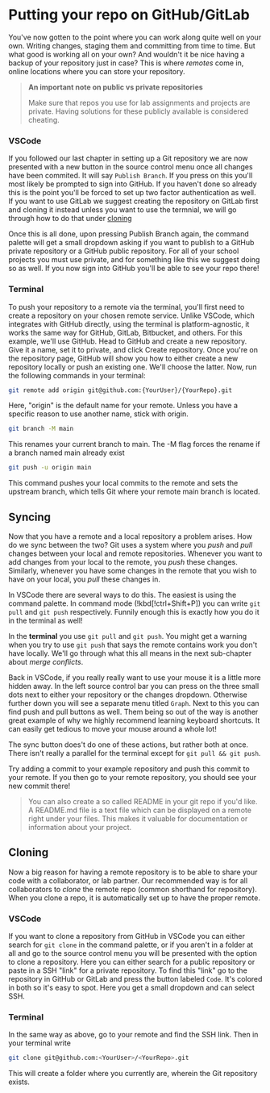 # Putting your repo on GitHub/GitLab

You've now gotten to the point where you can work along quite well on your own.
Writing changes, staging them and committing from time to time. But what good is
working all on your own? And wouldn't it be nice having a backup of your
repository just in case? This is where _remotes_ come in, online locations
where you can store your repository.

> **An important note on public vs private repositories**
>
> Make sure that repos you use for lab assignments and projects are private.
> Having solutions for these publicly available is considered cheating.

### VSCode
If you followed our last chapter in setting up a Git repository we are now
presented with a new button in the source control menu once all changes have
been commited. It will say `Publish Branch`. If you press on this you'll most
likely be prompted to sign into GitHub. If you haven't done so already this is
the point you'll be forced to set up two factor authentication as well. If you
want to use GitLab we suggest creating the repository on GitLab first and
cloning it instead unless you want to use the termnial, we will go through how to do that under [cloning](./remote.md#cloning)

Once this is all done, upon pressing Publish Branch again, the command palette
will get a small dropdown asking if you want to publish to a GitHub private
repository or a GitHub public repository. For all of your school projects you
must use private, and for something like this we suggest doing so as well.
If you now sign into GitHub you'll be able to see your repo there!

### Terminal
To push your repository to a remote via the terminal, you'll first need to create a repository on your chosen remote service. Unlike VSCode, which integrates with GitHub directly, using the terminal is platform-agnostic, it works the same way for GitHub, GitLab, Bitbucket, and others.
For this example, we'll use GitHub. Head to GitHub and create a new repository. Give it a name, set it to private, and click Create repository. Once you're on the repository page, GitHub will show you how to either create a new repository locally or push an existing one. We'll choose the latter.
Now, run the following commands in your terminal:
```bash
git remote add origin git@github.com:{YourUser}/{YourRepo}.git
```
<!-- TODO: I think main is the default name on git installations now, but this might be a good safety measure -->
Here, "origin" is the default name for your remote. Unless you have a specific reason to use another name, stick with origin.
```bash
git branch -M main
```
This renames your current branch to main. The -M flag forces the rename if a branch named main already exist
```bash
git push -u origin main
```
This command pushes your local commits to the remote and sets the upstream branch, which tells Git where your remote main branch is located.
<!-- I feel like this entire section was written poorly-->

## Syncing
Now that you have a remote and a local repository a problem arises. How do we sync
between the two? Git uses a system where you _push_ and _pull_ changes between
your local and remote repositories. Whenever you want to add changes from your
local to the remote, you _push_ these changes. Similarly, whenever you have some
changes in the remote that you wish to have on your local, you _pull_ these
changes in.

In VSCode there are several ways to do this. The easiest is using
the command palette. In command mode (!kbd[!ctrl+Shift+P]) you can write `git
pull` and `git push` respectively. Funnily enough this is exactly how you do it
in the terminal as well!

In the **terminal** you use `git pull` and `git push`.
You might get a warning when you try to use `git push` that says the remote
contains work you don't have locally. We'll go through what this all means in
the next sub-chapter about _merge conflicts_.

Back in VSCode, if you really really want to use your mouse it is a little more
hidden away. In the left source control bar you can press on the three small
dots next to either your repository or the changes dropdown. Otherwise further
down you will see a separate menu titled `Graph`. Next to this you can find push
and pull buttons as well. Them being so out of the way is another great example
of why we highly recommend learning keyboard shortcuts. It can easily get
tedious to move your mouse around a whole lot!

The sync button does't do one of these actions, but rather both at once. There isn't really a parallel for the terminal except for `git pull && git push`.

Try adding a commit to your example repository and push this commit to your
remote. If you then go to your remote repository, you should see your new
commit there!

> You can also create a so called README in your git repo if you'd like. A
> README.md file is a text file which can be displayed on a remote right under
> your files. This makes it valuable for documentation or information about your
> project.

## Cloning

Now a big reason for having a remote repository is to be able to share your code
with a collaborator, or lab partner. Our recommended way is for all
collaborators to _clone_ the remote repo (common shorthand for repository). When
you clone a repo, it is automatically set up to have the proper remote.

### VSCode
If you want to clone a repository from GitHub in VSCode you can either search
for `git clone` in the command palette, or if you aren't in a folder at all and
go to the source control menu you will be presented with the option to clone a
repository. Here you can either search for a public repository or paste in a
SSH "link" for a private repository. To find this "link" go to the repository
in GitHub or GitLab and press the button labeled `Code`. It's colored in both
so it's easy to spot. Here you get a small dropdown and can select SSH.

### Terminal
In the same way as above, go to your remote and find the SSH link. Then in your terminal write
```bash
git clone git@github.com:<YourUser>/<YourRepo>.git
```
This will create a folder where you currently are, wherein the Git repository exists.

